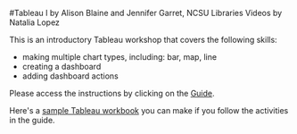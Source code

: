 #Tableau I
by Alison Blaine and Jennifer Garret, NCSU Libraries
Videos by Natalia Lopez

This is an introductory Tableau workshop that covers the following skills: 

* making multiple chart types, including: bar, map, line 
* creating a dashboard
* adding dashboard actions

Please access the instructions by clicking on the [Guide](https://github.ncsu.edu/ablaine/datavizworkshops/blob/master/Tableau/Guide.pdf). 

Here's a [sample Tableau workbook](https://public.tableau.com/profile/alblaine#!/vizhome/RaleighCrimeDashboard2/Dashboard) you can make if you follow the activities in the guide.
